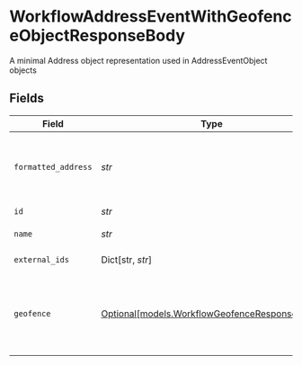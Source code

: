 # WorkflowAddressEventWithGeofenceObjectResponseBody

A minimal Address object representation used in AddressEventObject objects


## Fields

| Field                                                                                                          | Type                                                                                                           | Required                                                                                                       | Description                                                                                                    | Example                                                                                                        |
| -------------------------------------------------------------------------------------------------------------- | -------------------------------------------------------------------------------------------------------------- | -------------------------------------------------------------------------------------------------------------- | -------------------------------------------------------------------------------------------------------------- | -------------------------------------------------------------------------------------------------------------- |
| `formatted_address`                                                                                            | *str*                                                                                                          | :heavy_check_mark:                                                                                             | The full street address for this address/geofence, as it might be recognized by Google Maps.                   | 350 Rhode Island St, San Francisco, CA                                                                         |
| `id`                                                                                                           | *str*                                                                                                          | :heavy_check_mark:                                                                                             | Id of the address                                                                                              | 494123                                                                                                         |
| `name`                                                                                                         | *str*                                                                                                          | :heavy_check_mark:                                                                                             | Name of the address                                                                                            | Company Office #1                                                                                              |
| `external_ids`                                                                                                 | Dict[str, *str*]                                                                                               | :heavy_minus_sign:                                                                                             | A map of external ids                                                                                          |                                                                                                                |
| `geofence`                                                                                                     | [Optional[models.WorkflowGeofenceResponseBody]](../models/workflowgeofenceresponsebody.md)                     | :heavy_minus_sign:                                                                                             | The geofence that defines this address and its bounds. This can either be a circle or a polygon, but not both. |                                                                                                                |